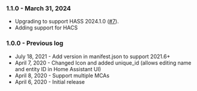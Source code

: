 ### 1.1.0 - March 31, 2024 
- Upgrading to support HASS 2024.1.0 ([#7](https://github.com/hikirsch/htd_mc-home-assistant/issues/7)). 
- Adding support for HACS

### 1.0.0 - Previous log
- July 18, 2021 - Add version in manifest.json to support 2021.6+
- April 7, 2020 - Changed Icon and added unique_id (allows editing name and entity ID in Home Assistant UI)
- April 8, 2020 - Support multiple MCAs
- April 6, 2020 - Initial release

